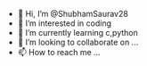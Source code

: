 - 👋 Hi, I’m @ShubhamSaurav28
- 👀 I’m interested in coding 
- 🌱 I’m currently learning c,python
- 💞️ I’m looking to collaborate on ...
- 📫 How to reach me ...

<!---
ShubhamSaurav28/ShubhamSaurav28 is a ✨ special ✨ repository because its `README.md` (this file) appears on your GitHub profile.
You can click the Preview link to take a look at your changes.
--->

